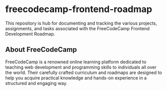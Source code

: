 # freecodecamp-frontend-roadmap
This repository is hub for documenting and tracking the various projects, assignments, and tasks associated with the FreeCodeCamp Frontend Development Roadmap. 


## About FreeCodeCamp
FreeCodeCamp is a renowned online learning platform dedicated to teaching web development and programming skills to individuals all over the world. Their carefully crafted curriculum and roadmaps are designed to help you acquire practical knowledge and hands-on experience in a structured and engaging way.

